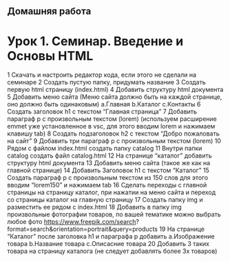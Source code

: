 ## Домашняя работа

# Урок 1. Семинар. Введение и Основы HTML



1 Скачать и настроить редактор кода, если этого не сделали на семинаре
2 Создать пустую папку, придумать название
3 Создать первую html страницу (index.html)
4 Добавить структуру html документа
5 Добавить меню сайта (Меню сайта должно быть на каждой странице, оно
должно быть одинаковым)
a.Главная
b.Каталог
c.Контакты
6 Создать заголовок h1 с текстом “Главная страница”
7 Добавить параграф p с произвольным текстом (lorem) (используем расширение
emmet уже установленное в vsc, для этого вводим lorem и нажимаем клавишу
tab)
8 Создать подзаголовок h2 с текстом “Добро пожаловать на сайт”
9 Добавить три параграф p с произвольным текстом (lorem)
10 Рядом с файлом index.html создать папку catalog
11 Внутри папки catalog создать файл catalog.html
12 На странице “каталог” добавить структуру html документа
13 Добавить меню сайта (такое же как на главной странице)
14 Добавить Заголовок h1 с текстом “Каталог”
15 Создать параграф p с произвольным текстом из 150 слов для этого вводим
“lorem150” и нажимаем tab
16 Сделать переходы с главной страницы на страницу каталог, при нажатии на
меню сайта и переход со страницы каталог на главную страницу
17 Создать папку img и разместить ее рядом с index.html
18 Добавить в папку img произвольные фотографии товаров, по вашей тематике
можно выбрать любое фото https://www.freepik.com/search?
format=search&orientation=portrait&query=products
19 На странице “Каталог” после заголовка h1 и параграфа p добавить
a.Изображение товара
b.Название товара
c.Описасние товара
20 Добавить 3 таких товара на страницу каталога (не следует добавлять более 3х
товаров)